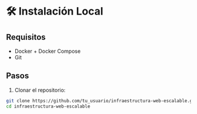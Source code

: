 # 🛠️ Instalación Local

## Requisitos

- Docker + Docker Compose
- Git

## Pasos

1. Clonar el repositorio:

```bash
git clone https://github.com/tu_usuario/infraestructura-web-escalable.git
cd infraestructura-web-escalable

